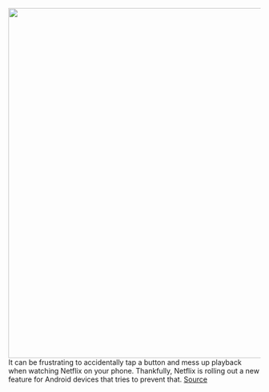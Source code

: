 <img src='https://cdn.vox-cdn.com/thumbor/X5jotf99klTPj8PTQ5DHvvxsjzA=/0x0:1920x1080/1200x800/filters:focal(807x387:1113x693)/cdn.vox-cdn.com/uploads/chorus_image/image/66681025/Screenshot_20200420_170917.0.png' width='700px' /><br/>
It can be frustrating to accidentally tap a button and mess up playback when watching Netflix on your phone. Thankfully, Netflix is rolling out a new feature for Android devices that tries to prevent that.
<a href='https://www.theverge.com/2020/4/20/21228761/netflix-screen-lock-feature-android-devices'> Source <a/>